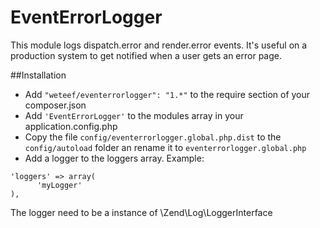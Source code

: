 EventErrorLogger
================

This module logs dispatch.error and render.error events.
It's useful on a production system to get notified when a user gets an error page.

##Installation
- Add ```"weteef/eventerrorlogger": "1.*"``` to the require section of your composer.json
- Add ```'EventErrorLogger'``` to the modules array in your application.config.php
- Copy the file ```config/eventerrorlogger.global.php.dist``` to the ```config/autoload```
folder an rename it to ```eventerrorlogger.global.php```
- Add a logger to the loggers array. Example:
```
'loggers' => array(
      'myLogger'
),
```
The logger need to be a instance of \Zend\Log\LoggerInterface